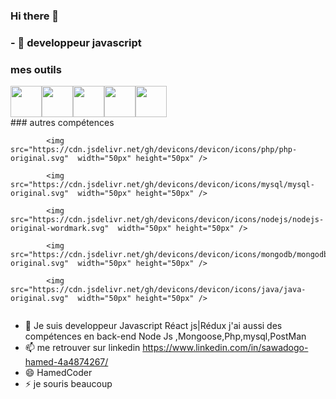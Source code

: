 ### Hi there 👋
### - 🌱 developpeur javascript
###  mes outils
  <div style="display:flex">
  <img src="https://cdn.jsdelivr.net/gh/devicons/devicon/icons/react/react-original.svg" width="50px" height="50px" />
  <img src="https://cdn.jsdelivr.net/gh/devicons/devicon/icons/redux/redux-original.svg"  width="50px" height="50px" />
  <img src="https://cdn.jsdelivr.net/gh/devicons/devicon/icons/css3/css3-original.svg"  width="50px" height="50px" />
  <img src="https://cdn.jsdelivr.net/gh/devicons/devicon/icons/javascript/javascript-original.svg" width="50px" height="50px" />        
  <img src="https://cdn.jsdelivr.net/gh/devicons/devicon/icons/javascript/javascript-original.svg" width="50px" height="50px" />
  </div>
 ### autres compétences
   <div style="display:flex">
    
            <img src="https://cdn.jsdelivr.net/gh/devicons/devicon/icons/php/php-original.svg"  width="50px" height="50px" />
         
            <img src="https://cdn.jsdelivr.net/gh/devicons/devicon/icons/mysql/mysql-original.svg"  width="50px" height="50px" />
  
            <img src="https://cdn.jsdelivr.net/gh/devicons/devicon/icons/nodejs/nodejs-original-wordmark.svg"  width="50px" height="50px" />
            
            <img src="https://cdn.jsdelivr.net/gh/devicons/devicon/icons/mongodb/mongodb-original.svg"  width="50px" height="50px" />
           
            <img src="https://cdn.jsdelivr.net/gh/devicons/devicon/icons/java/java-original.svg"  width="50px" height="50px" />
          
          
  </div>

- 💬 Je suis developpeur Javascript Réact js|Rédux j'ai aussi des compétences en back-end Node Js ,Mongoose,Php,mysql,PostMan
- 📫 me retrouver sur linkedin https://www.linkedin.com/in/sawadogo-hamed-4a4874267/
- 😄 HamedCoder
- ⚡ je souris beaucoup
